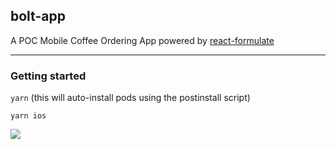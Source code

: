 ## bolt-app

A POC Mobile Coffee Ordering App powered by [react-formulate](https://github.com/nemosity/react-formulate)

---
### Getting started

`yarn` (this will auto-install pods using the postinstall script)

`yarn ios`

![](bolt-app-demo.gif)